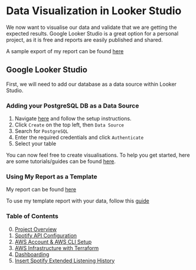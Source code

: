 # Data Visualization in Looker Studio

We now want to visualise our data and validate that we are getting the expected results. Google Looker Studio is a great option for a personal project, as it is free and reports are easily published and shared.

A sample export of my report can be found [here](https://github.com/zachmiller280/Spotify-API-Pipeline/blob/main/images/listening_stats.pdf)

## Google Looker Studio

First, we will need to add our database as a data source within Looker Studio.

### Adding your PostgreSQL DB as a Data Source
1. Navigate [here](https://lookerstudio.google.com) and follow the setup instructions. 
1. Click `Create` on the top left, then `Data Source`
1. Search for `PostgreSQL`
1. Enter the required credentials and click `Authenticate`
1. Select your table

You can now feel free to create visualisations. To help you get started, here are some tutorials/guides can be found [here](https://cloud.google.com/looker/docs/studio?hl=en&visit_id=638759559392901347-1940849564&rd=1).



### Using My Report as a Template

My report can be found [here](https://lookerstudio.google.com/u/0/reporting/f873f57c-0a28-4a8c-961f-5567ca9e753f/page/p_ijh6tw1upd/preview)


To use my template report with your data, follow this [guide](https://cloud.google.com/looker/docs/studio/create-a-report-from-a-template)

### Table of Contents
0. [Project Overview](https://github.com/zachmiller280/Spotify-API-Pipeline/tree/main)
1. [Spotify API Configuration](1-spotify_api.md)
1. [AWS Account & AWS CLI Setup](2-aws.md)
1. [AWS Infrastructure with Terraform](3-aws_infrastructure.md)
1. [Dashboarding](4-google_looker.md)
1. [Insert Spotify Extended Listening History](5-spotify_extended_listening.md)
